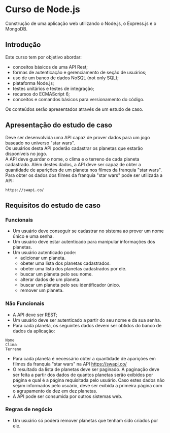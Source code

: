 # Curso de Node.js
Construção de uma aplicação web utilizando o Node.js, o Express.js e o MongoDB.

## Introdução
Este curso tem por objetivo abordar:
- conceitos básicos de uma API Rest;
- formas de autenticação e gerenciamento de seção de usuários;
- uso de um banco de dados NoSQL (not only SQL);
- plataforma Node.js;
- testes unitários e testes de integração;
- recursos do ECMAScript 6;
- conceitos e comandos básicos para versionamento do código.

Os conteúdos serão apresentados através de um estudo de caso.

## Apresentação do estudo de caso
Deve ser desenvolvida uma API capaz de prover dados para um jogo baseado no universo "star wars".   
Os usuários desta API poderão cadastrar os planetas que estarão disponíveis no jogo.   
A API deve guardar o nome, o clima e o terreno de cada planeta cadastrado. Além destes dados, a API deve ser capaz de obter a quantidade de aparições de um planeta nos filmes da franquia "star wars".   
Para obter os dados dos filmes da franquia "star wars" pode ser utilizada a API:
```
https://swapi.co/
```

## Requisitos do estudo de caso

### Funcionais

- Um usuário deve conseguir se cadastrar no sistema ao prover um nome único e uma senha.
- Um usuário deve estar autenticado para manipular informações dos planetas.
- Um usuário autenticado pode:
	- adicionar um planeta.
	- obeter uma lista dos planetas cadastrados.
	- obeter uma lista dos planetas cadastrados por ele.
	- buscar um planeta pelo seu nome.
	- alterar dados de um planeta.
	- buscar um planeta pelo seu identificador único.
	- remover um planeta.

### Não Funcionais
- A API deve ser REST;
- Um usuário deve ser autenticado a partir do seu nome e da sua senha.
- Para cada planeta, os seguintes dados devem ser obtidos do banco de dados da aplicação:
```
Nome
Clima
Terreno
```
- Para cada planeta é necessário obter a quantidade de aparições em filmes da franquia "star wars" na API https://swapi.co/
- O resultado da lista de planetas deve ser paginado. A paginação deve ser feita a partir dos dados de quantos planetas serão exibidos por página e qual é a página requisitada pelo usuário. Caso estes dados não sejam informados pelo usuário, deve ser exibida a primeira página com o agrupamento de dez em dez planetas.
- A API pode ser consumida por outros sistemas web.

### Regras de negócio

- Um usuário só poderá remover planetas que tenham sido criados por ele.
